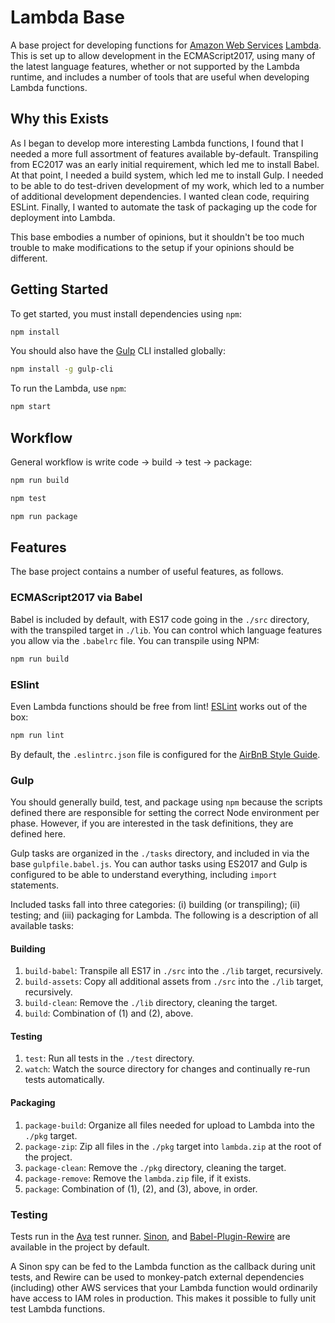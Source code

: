 # Lambda Base

A base project for developing functions for [Amazon Web Services](http://aws.amazon.com) [Lambda](https://aws.amazon.com/lambda/). This is
set up to allow development in the ECMAScript2017, using many of the latest
language features, whether or not supported by the Lambda runtime, and includes
a number of tools that are useful when developing Lambda functions.

## Why this Exists

As I began to develop more interesting Lambda functions, I found that I needed
a more full assortment of features available by-default. Transpiling from
EC2017 was an early initial requirement, which led me to install Babel. At that
point, I needed a build system, which led me to install Gulp. I needed to be
able to do test-driven development of my work, which led to a number of
additional development dependencies. I wanted clean code, requiring ESLint.
Finally, I wanted to automate the task of packaging up the code for deployment
into Lambda.

This base embodies a number of opinions, but it shouldn't be too much trouble
to make modifications to the setup if your opinions should be different.

## Getting Started

To get started, you must install dependencies using `npm`:

```sh
npm install
```

You should also have the [Gulp](https://gulpjs.com/) CLI installed globally:

```sh
npm install -g gulp-cli
```

To run the Lambda, use `npm`:

```sh
npm start
```

## Workflow
General workflow is write code -> build -> test -> package:

```sh
npm run build
```

```sh
npm test
```

```sh
npm run package
```

## Features

The base project contains a number of useful features, as follows.

### ECMAScript2017 via Babel
Babel is included by default, with ES17 code going in the `./src` directory, with
the transpiled target in `./lib`. You can control which language features you
allow via the `.babelrc` file. You can transpile using NPM:

```sh
npm run build
```


### ESlint
Even Lambda functions should be free from lint! [ESLint](https://eslint.org) works out of the box:

```sh
npm run lint
```

By default, the `.eslintrc.json` file is configured for the [AirBnB Style Guide](https://github.com/airbnb/javascript).

### Gulp
You should generally build, test, and package using `npm` because the scripts
defined there are responsible for setting the correct Node environment per
phase. However, if you are interested in the task definitions, they are defined
here.

Gulp tasks are organized in the `./tasks` directory, and included in via the
base `gulpfile.babel.js`. You can author tasks using ES2017 and Gulp is
configured to be able to understand everything, including `import` statements.

Included tasks fall into three categories: (i) building (or transpiling); (ii)
testing; and (iii) packaging for Lambda. The following is a description of all
available tasks:

#### Building
1. `build-babel`: Transpile all ES17 in `./src` into the `./lib` target,
recursively.
2. `build-assets`: Copy all additional assets from `./src` into the `./lib`
target, recursively.
3. `build-clean`: Remove the `./lib` directory, cleaning the target.
4. `build`: Combination of (1) and (2), above.

#### Testing
1. `test`: Run all tests in the `./test` directory.
2. `watch`: Watch the source directory for changes and continually re-run tests
automatically.

#### Packaging
1. `package-build`: Organize all files needed for upload to Lambda into the
`./pkg` target.
2. `package-zip`: Zip all files in the `./pkg` target into `lambda.zip` at the
root of the project.
3. `package-clean`: Remove the `./pkg` directory, cleaning the target.
4. `package-remove`: Remove the `lambda.zip` file, if it exists.
5. `package`: Combination of (1), (2), and (3), above, in order.

### Testing
Tests run in the [Ava](https://github.com/avajs/ava) test runner. [Sinon](http://sinonjs.org/),
and [Babel-Plugin-Rewire](https://github.com/speedskater/babel-plugin-rewire) are
available in the project by default.

A Sinon spy can be fed to the Lambda function as the callback during unit
tests, and Rewire can be used to monkey-patch external dependencies (including)
other AWS services that your Lambda function would ordinarily have access to
IAM roles in production. This makes it possible to fully unit test Lambda
functions.
